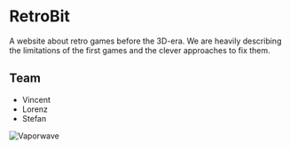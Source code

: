# RetroBit

A website about retro games before the 3D-era.
We are heavily describing the limitations of the first games and the clever approaches to fix them.
## Team
- Vincent
- Lorenz
- Stefan

![Vaporwave](https://www.nawpic.com/media/2020/vaporwave-nawpic-25-500x333.jpg)
